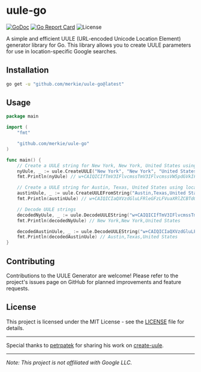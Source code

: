 # uule-go

[![GoDoc](https://pkg.go.dev/badge/github.com/merkie/uule-go.svg)](https://pkg.go.dev/github.com/merkie/uule-go)
[![Go Report Card](https://goreportcard.com/badge/github.com/merkie/uule-go)](https://goreportcard.com/report/github.com/merkie/uule-go)
![License](https://img.shields.io/badge/license-MIT-green)

A simple and efficient UULE (URL-encoded Unicode Location Element) generator library for Go. This library allows you to create UULE parameters for use in location-specific Google searches.

## Installation

```bash
go get -u "github.com/merkie/uule-go@latest"
```

## Usage

```go
package main

import (
	"fmt"

	"github.com/merkie/uule-go"
)

func main() {
	// Create a UULE string for New York, New York, United States using location parameters
	nyUule, _ := uule.CreateUULE("New York", "New York", "United States")
	fmt.Println(nyUule) // w+CAIQICIfTmV3IFlvcmssTmV3IFlvcmssVW5pdGVkIFN0YXRlcw==

	// Create a UULE string for Austin, Texas, United States using location string
	austinUule, _ := uule.CreateUULEFromString("Austin,Texas,United States")
	fmt.Println(austinUule) // w+CAIQICIaQXVzdGluLFRleGFzLFVuaXRlZCBTdGF0ZXM=

	// Decode UULE strings
	decodedNyUule, _ := uule.DecodeUULEString("w+CAIQICIfTmV3IFlvcmssTmV3IFlvcmssVW5pdGVkIFN0YXRlcw==")
	fmt.Println(decodedNyUule) // New York,New York,United States

	decodedAustinUule, _ := uule.DecodeUULEString("w+CAIQICIaQXVzdGluLFRleGFzLFVuaXRlZCBTdGF0ZXM=")
	fmt.Println(decodedAustinUule) // Austin,Texas,United States
}
```

## Contributing

Contributions to the UULE Generator are welcome! Please refer to the project's issues page on GitHub for planned improvements and feature requests.

## License

This project is licensed under the MIT License - see the [LICENSE](LICENSE) file for details.

---

Special thanks to [petrpatek](https://github.com/petrpatek) for sharing his work on [create-uule](https://github.com/petrpatek/create-uule).

---

_Note: This project is not affiliated with Google LLC._

